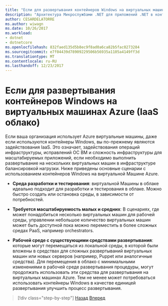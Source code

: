 ```yaml
---
title: "Если для развертывания контейнеров Windows на виртуальных машинах Azure (IaaS облако)"
description: "Архитектура Микрослужбами .NET для приложений .NET в контейнерах | Если для развертывания контейнеров Windows на виртуальных машинах Azure (IaaS облако)"
author: CESARDELATORRE
ms.author: wiwagn
ms.date: 10/26/2017
ms.workload:
- dotnet
- dotnetcore
ms.openlocfilehash: 832faed135d5b8ec9f8ad0a6ca82b5fac0273284
ms.sourcegitcommit: e7f04439d78909229506b56935a1105a4149ff3d
ms.translationtype: MT
ms.contentlocale: ru-RU
ms.lasthandoff: 12/23/2017
---
```

# <a name="when-to-deploy-windows-containers-to-azure-vms-iaas-cloud"></a>Если для развертывания контейнеров Windows на виртуальных машинах Azure (IaaS облако)

Если ваша организация использует Azure виртуальные машины, даже если используются контейнеры Windows, вы по-прежнему являются задействования IaaS. Это означает, задействования операций инфраструктуры, исправлений ОС ВМ и сложность инфраструктуры для масштабируемых приложений, если необходимо выполнить развертывание на нескольких виртуальных машин в инфраструктуре балансировкой нагрузки. Ниже приведены основные сценарии с использованием контейнеров Windows на виртуальной Машине Azure.

-   **Среда разработки и тестирования**: виртуальной Машины в облаке идеально подходит для разработки и тестирования в облаке. Можно быстро создать или остановка среды, в зависимости от потребностей.

-   **Требуется масштабируемость малых и средних**: В сценариях, где может понадобиться несколько виртуальных машин для рабочей среды, управлении небольшое количество виртуальных машин может быть доступной пока можно переместить в более сложных средах PaaS, например orchestrators.

-   **Рабочей среде с существующими средствами развертывания**: которые могут перемещаться из локальной среды, в которой были вложены в средствах для сложных развертываний виртуальных машин или новых серверов (например, Puppet или аналогичные средства). Для перемещения в облако с минимальными изменениями в рабочей среде развертывания процедуры, могут продолжать использовать эти средства для развертывания на виртуальных машинах Azure. Тем не менее может потребоваться использовать контейнеры Windows в качестве единицей развертывания улучшить процесс развертывания.

>[!div class="step-by-step"]
[Назад](when-to-deploy-windows-containers-in-your-on-premises-iaas-vm-infrastructure.md)
[Вперед](when-to-deploy-windows-containers-to-service-fabric.md)
